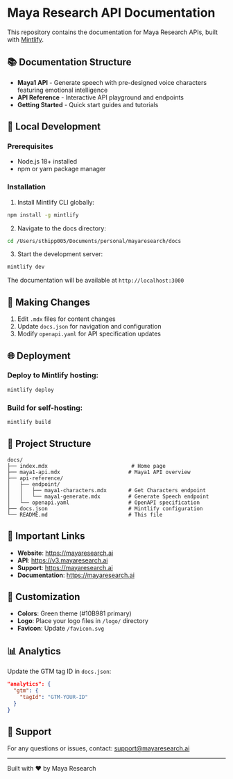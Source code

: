 # Maya Research API Documentation

This repository contains the documentation for Maya Research APIs, built with [Mintlify](https://mintlify.com).

## 📚 Documentation Structure

- **Maya1 API** - Generate speech with pre-designed voice characters featuring emotional intelligence
- **API Reference** - Interactive API playground and endpoints
- **Getting Started** - Quick start guides and tutorials

## 🚀 Local Development

### Prerequisites

- Node.js 18+ installed
- npm or yarn package manager

### Installation

1. Install Mintlify CLI globally:
```bash
npm install -g mintlify
```

2. Navigate to the docs directory:
```bash
cd /Users/sthipp005/Documents/personal/mayaresearch/docs
```

3. Start the development server:
```bash
mintlify dev
```

The documentation will be available at `http://localhost:3000`

## 📝 Making Changes

1. Edit `.mdx` files for content changes
2. Update `docs.json` for navigation and configuration
3. Modify `openapi.yaml` for API specification updates

## 🌐 Deployment

### Deploy to Mintlify hosting:
```bash
mintlify deploy
```

### Build for self-hosting:
```bash
mintlify build
```

## 📁 Project Structure

```
docs/
├── index.mdx                           # Home page
├── maya1-api.mdx                      # Maya1 API overview
├── api-reference/
│   ├── endpoint/
│   │   ├── maya1-characters.mdx       # Get Characters endpoint
│   │   └── maya1-generate.mdx         # Generate Speech endpoint
│   └── openapi.yaml                   # OpenAPI specification
├── docs.json                          # Mintlify configuration
└── README.md                          # This file
```

## 🔗 Important Links

- **Website**: https://mayaresearch.ai
- **API**: https://v3.mayaresearch.ai
- **Support**: https://mayaresearch.ai
- **Documentation**: https://mayaresearch.ai

## 🎨 Customization

- **Colors**: Green theme (#10B981 primary)
- **Logo**: Place your logo files in `/logo/` directory
- **Favicon**: Update `/favicon.svg`

## 📊 Analytics

Update the GTM tag ID in `docs.json`:
```json
"analytics": {
  "gtm": {
    "tagId": "GTM-YOUR-ID"
  }
}
```

## 🤝 Support

For any questions or issues, contact: support@mayaresearch.ai

---

Built with ❤️ by Maya Research